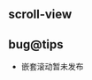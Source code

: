 ## scroll-view

<!-- UTSCOMJSON.scroll-view.description -->

<!-- UTSCOMJSON.scroll-view.attrubute -->

<!-- UTSCOMJSON.scroll-view.compatibility -->

<!-- UTSCOMJSON.scroll-view.reference -->

## bug@tips
- 嵌套滚动暂未发布